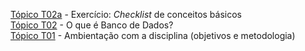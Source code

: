 [Tópico T02a](./topico-02a.md) - Exercício: _Checklist_ de conceitos básicos<br>
[Tópico T02](./topico-02.md) - O que é Banco de Dados?<br>
[Tópico T01](./topico-01.md) - Ambientação com a disciplina (objetivos e metodologia)<br>
